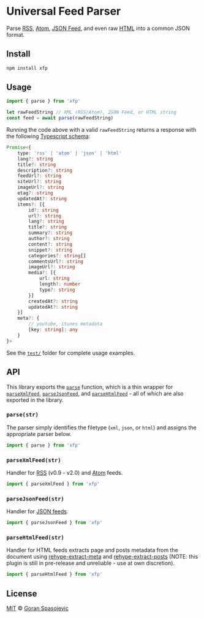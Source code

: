 # Universal Feed Parser

Parse [RSS](#parseXmlFeedstr), [Atom](#parseXmlFeedstr), [JSON Feed](#parseJsonFeedstr), and even raw [HTML](#parseHtmlFeedstr) into a common JSON format.

## Install

```sh
npm install xfp
```

## Usage

```js
import { parse } from 'xfp'

let rawFeedString // XML (RSS/Atom), JSON Feed, or HTML string
const feed = await parse(rawFeedString)
```

Running the code above with a valid `rawFeedString` returns a response with the following [Typescript schema][types]:

```ts
Promise<{
	type: 'rss' | 'atom' | 'json' | 'html'
	lang?: string
	title?: string
	description?: string
	feedUrl?: string
	siteUrl?: string
	imageUrl?: string
	etag?: string
	updatedAt?: string
	items?: [{
		id?: string
		url?: string
		lang?: string
		title?: string
		summary?: string
		author?: string
		content?: string
		snippet?: string
		categories?: string[]
		commentsUrl?: string
		imageUrl?: string
		media?: [{
			url: string
			length?: number
			type?: string
		}]
		createdAt?: string
		updatedAt?: string
	}]
	meta?: {
		// youtube, itunes metadata
		[key: string]: any
	}
}>
```

See the [`test/`](test/) folder for complete usage examples.

## API

This library exports the [`parse`](#parse) function, which is a thin wrapper for [`parseXmlFeed`](#parseXmlFeedstr), [`parseJsonFeed`](#parseJsonFeedstr), and [`parseHtmlFeed`](#parseHtmlFeedstr) - all of which are also exported in the library.

### `parse(str)`

The parser simply identifies the filetype (`xml`, `json`, or `html`) and assigns the appropriate parser below.

```js
import { parse } from 'xfp'
```

### `parseXmlFeed(str)`

Handler for [RSS][rss] (v0.9 - v2.0) and [Atom][atom] feeds.

```js
import { parseXmlFeed } from 'xfp'
```

### `parseJsonFeed(str)`

Handler for [JSON feeds][json].

```js
import { parseJsonFeed } from 'xfp'
```

### `parseHtmlFeed(str)`

Handler for HTML feeds extracts page and posts metadata from the document using [rehype-extract-meta][rehype-meta] and [rehype-extract-posts][rehype-posts] (NOTE: this plugin is still in pre-release and unreliable - use at own discretion).

```js
import { parseHtmlFeed } from 'xfp'
```

## License

[MIT][license] © [Goran Spasojevic][author]



<!-- Definitions -->

[types]: ./types.d.ts
[json]: https://www.jsonfeed.org/version/1/
[rss]: https://validator.w3.org/feed/docs/rss2.html
[atom]: https://validator.w3.org/feed/docs/atom.html
[rehype-meta]: https://github.com/gorango/rehype-extract-meta
[rehype-posts]: https://github.com/gorango/rehype-extract-posts
[license]: license
[author]: https://github.com/gorango
